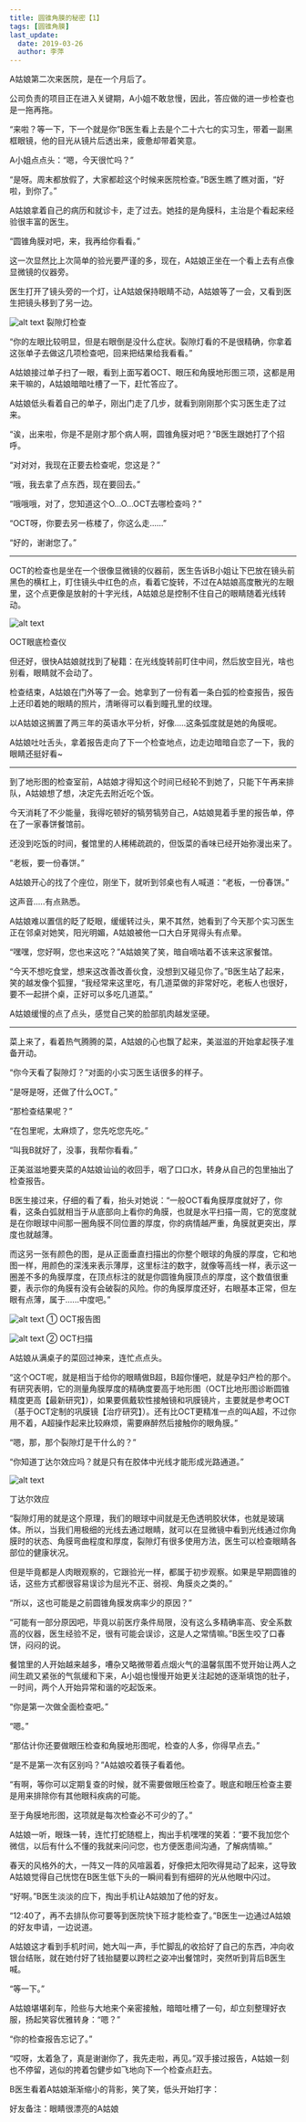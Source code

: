 ```yaml
---
title: 圆锥角膜的秘密【1】
tags: [圆锥角膜]
last_update:
  date: 2019-03-26
  author: 李萍
---
```

A姑娘第二次来医院，是在一个月后了。

公司负责的项目正在进入关键期，A小姐不敢怠慢，因此，答应做的进一步检查也是一拖再拖。

“来啦？等一下，下一个就是你”B医生看上去是个二十六七的实习生，带着一副黑框眼镜，他的目光从镜片后透出来，疲惫却带着笑意。

A小姐点点头：“嗯，今天很忙吗？”

“是呀。周末都放假了，大家都趁这个时候来医院检查。”B医生瞧了瞧对面，“好啦，到你了。”

A姑娘拿着自己的病历和就诊卡，走了过去。她挂的是角膜科，主治是个看起来经验很丰富的医生。

“圆锥角膜对吧，来，我再给你看看。”

这一次显然比上次简单的验光要严谨的多，现在，A姑娘正坐在一个看上去有点像显微镜的仪器旁。

医生打开了镜头旁的一个灯，让A姑娘保持眼睛不动，A姑娘等了一会，又看到医生把镜头移到了另一边。

![alt text](/knowledge/assets/圆锥角膜的秘密【1】-1.png)
裂隙灯检查

“你的左眼比较明显，但是右眼倒是没什么症状。裂隙灯看的不是很精确，你拿着这张单子去做这几项检查吧，回来把结果给我看看。”

A姑娘接过单子扫了一眼，看到上面写着OCT、眼压和角膜地形图三项，这都是用来干嘛的，A姑娘暗暗吐槽了一下，赶忙答应了。

A姑娘低头看着自己的单子，刚出门走了几步，就看到刚刚那个实习医生走了过来。

“诶，出来啦，你是不是刚才那个病人啊，圆锥角膜对吧？”B医生跟她打了个招呼。

“对对对，我现在正要去检查呢，您这是？”

“哦，我去拿了点东西，现在要回去。”

“哦哦哦，对了，您知道这个O...O...OCT去哪检查吗？”

“OCT呀，你要去另一栋楼了，你这么走......”

“好的，谢谢您了。”

---
OCT的检查也是坐在一个很像显微镜的仪器前，医生告诉B小姐让下巴放在镜头前黑色的横杠上，盯住镜头中红色的点，看着它旋转，不过在A姑娘高度散光的左眼里，这个点更像是放射的十字光线，A姑娘总是控制不住自己的眼睛随着光线转动。

![alt text](/knowledge/assets/圆锥角膜的秘密【1】-2.png)

OCT眼底检查仪

但还好，很快A姑娘就找到了秘籍：在光线旋转前盯住中间，然后放空目光，啥也别看，眼睛就不会动了。

检查结束，A姑娘在门外等了一会。她拿到了一份有着一条白弧的检查报告，报告上还印着她的眼睛的照片，清晰得可以看到瞳孔里的纹理。

以A姑娘这搁置了两三年的英语水平分析，好像.....这条弧度就是她的角膜呢。

A姑娘吐吐舌头，拿着报告走向了下一个检查地点，边走边暗暗自恋了一下，我的眼睛还挺好看~

---

到了地形图的检查室前，A姑娘才得知这个时间已经轮不到她了，只能下午再来排队，A姑娘想了想，决定先去附近吃个饭。

今天消耗了不少能量，我得吃顿好的犒劳犒劳自己，A姑娘晃着手里的报告单，停在了一家春饼餐馆前。

还没到吃饭的时间，餐馆里的人稀稀疏疏的，但饭菜的香味已经开始弥漫出来了。

“老板，要一份春饼。”

A姑娘开心的找了个座位，刚坐下，就听到邻桌也有人喊道：“老板，一份春饼。”

这声音.....有点熟悉。

A姑娘难以置信的眨了眨眼，缓缓转过头，果不其然，她看到了今天那个实习医生正在邻桌对她笑，阳光明媚，A姑娘被他一口大白牙晃得头有点晕。

“嘿嘿，您好啊，您也来这吃？”A姑娘笑了笑，暗自嘀咕着不该来这家餐馆。

“今天不想吃食堂，想来这改善改善伙食，没想到又碰见你了。”B医生站了起来，笑的越发像个狐狸，“我经常来这里吃，有几道菜做的非常好吃，老板人也很好，要不一起拼个桌，正好可以多吃几道菜。”

A姑娘缓慢的点了点头，感觉自己笑的脸部肌肉越发坚硬。

---

菜上来了，看着热气腾腾的菜，A姑娘的心也飘了起来，美滋滋的开始拿起筷子准备开动。

“你今天看了裂隙灯？”对面的小实习医生话很多的样子。

“是呀是呀，还做了什么OCT。”

“那检查结果呢？”

“在包里呢，太麻烦了，您先吃您先吃。”

“叫我B就好了，没事，我帮你看看。”

正美滋滋地要夹菜的A姑娘讪讪的收回手，咽了口口水，转身从自己的包里抽出了检查报告。

B医生接过来，仔细的看了看，抬头对她说：“一般OCT看角膜厚度就好了，你看，这条白弧就相当于从底部向上看你的角膜，也就是水平扫描一周，它的宽度就是在你眼球中间那一圈角膜不同位置的厚度，你的病情越严重，角膜就更突出，厚度也就越薄。

而这另一张有颜色的图，是从正面垂直扫描出的你整个眼球的角膜的厚度，它和地图一样，用颜色的深浅来表示薄厚，这里标注的数字，就像等高线一样，表示这一圈差不多的角膜厚度，在顶点标注的就是你圆锥角膜顶点的厚度，这个数值很重要，表示你的角膜有没有会破裂的风险。你的角膜厚度还好，右眼基本正常，但左眼有点薄，属于......中度吧。”

![alt text](/knowledge/assets/圆锥角膜的秘密【1】-3.png)
① OCT报告图

![alt text](/knowledge/assets/圆锥角膜的秘密【1】-4.png)
② OCT扫描

A姑娘从满桌子的菜回过神来，连忙点点头。

“这个OCT呢，就是相当于给你的眼睛做B超，B超你懂吧，就是孕妇产检的那个。有研究表明，它的测量角膜厚度的精确度要高于地形图（OCT比地形图诊断圆锥精度更高【最新研究】），如果要佩戴软性接触镜和巩膜镜片，主要就是参考OCT（基于OCT定制的巩膜镜【治疗研究】）。还有比OCT更精准一点的叫A超，不过你用不着，A超操作起来比较麻烦，需要麻醉然后接触你的眼角膜。”

“嗯，那，那个裂隙灯是干什么的？”

“你知道丁达尔效应吗？就是只有在胶体中光线才能形成光路通道。”

![alt text](/knowledge/assets/圆锥角膜的秘密【1】-5.png)

丁达尔效应

“裂隙灯用的就是这个原理，我们的眼球中间就是无色透明胶状体，也就是玻璃体。所以，当我们用极细的光线去通过眼睛，就可以在显微镜中看到光线通过你角膜时的状态、角膜弯曲程度和厚度，裂隙灯有很多使用方法，医生可以检查眼睛各部位的健康状况。

但是毕竟都是人肉眼观察的，它跟验光一样，都属于初步观察。如果是早期圆锥的话，这些方式都很容易误诊为屈光不正、弱视、角膜炎之类的。”

“所以，这也可能是之前圆锥角膜发病率少的原因？”

“可能有一部分原因吧，毕竟以前医疗条件局限，没有这么多精确率高、安全系数高的仪器，医生经验不足，很有可能会误诊，这是人之常情嘛。”B医生咬了口春饼，闷闷的说。

餐馆里的人开始越来越多，嘈杂又略微带着点烟火气的温馨氛围不觉开始让两人之间生疏又紧张的气氛缓和下来，A小姐也慢慢开始更关注起她的逐渐填饱的肚子，一时间，两个人开始异常和谐的吃起饭来。

“你是第一次做全面检查吧。”

“嗯。”

“那估计你还要做眼压检查和角膜地形图呢，检查的人多，你得早点去。”

“是不是第一次有区别吗？”A姑娘咬着筷子看着他。

“有啊，等你可以定期复查的时候，就不需要做眼压检查了。眼底和眼压检查主要是用来排除你有其他眼科疾病的可能。

至于角膜地形图，这项就是每次检查必不可少的了。”

A姑娘一听，眼珠一转，连忙打蛇随棍上，掏出手机嘿嘿的笑着：“要不我加您个微信，以后有什么不懂的我就来问问您，也方便医患间沟通，了解病情嘛。”

春天的风格外的大，一阵又一阵的风喧嚣着，好像把太阳吹得晃动了起来，这导致A姑娘觉得自己恍惚在B医生低下头的一瞬间看到有细碎的光从他眼中闪过。

“好啊。”B医生淡淡的应下，掏出手机让A姑娘加了他的好友。

“12:40了，再不去排队你可要等到医院快下班才能检查了。”B医生一边通过A姑娘的好友申请，一边说道。

A姑娘这才看到手机时间，她大叫一声，手忙脚乱的收拾好了自己的东西，冲向收银台结账，就在她付好了钱抬腿要以跨栏之姿冲出餐馆时，突然听到背后B医生喊。

“等一下。”

A姑娘堪堪刹车，险些与大地来个亲密接触，暗暗吐槽了一句，却立刻整理好衣服，扬起笑容优雅转身：“嗯？”

“你的检查报告忘记了。”

“哎呀，太着急了，真是谢谢你了，我先走啦，再见。”双手接过报告，A姑娘一刻也不停留，逃似的挎着包健步如飞地向下一个检查点赶去。

B医生看着A姑娘渐渐缩小的背影，笑了笑，低头开始打字：

好友备注：眼睛很漂亮的A姑娘
